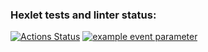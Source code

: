 ### Hexlet tests and linter status:
[![Actions Status](https://github.com/Muhomor-mushroom/frontend-project-46/actions/workflows/hexlet-check.yml/badge.svg)](https://github.com/Muhomor-mushroom/frontend-project-46/actions)
[![example event parameter](https://github.com/github/docs/actions/workflows/main.yml/badge.svg?event=push)](https://github.com/Muhomor-mushroom/frontend-project-46/actions)